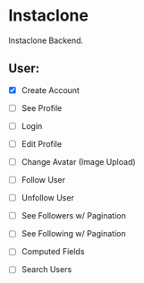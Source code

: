 # Instaclone

Instaclone Backend.

## User:

- [x] Create Account
- [ ] See Profile
- [ ] Login
- [ ] Edit Profile
- [ ] Change Avatar (Image Upload)
- [ ] Follow User
- [ ] Unfollow User
- [ ] See Followers w/ Pagination
- [ ] See Following w/ Pagination
- [ ] Computed Fields
- [ ] Search Users

